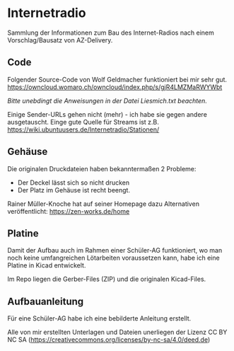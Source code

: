 # Internetradio
Sammlung der Informationen zum Bau des Internet-Radios nach einem Vorschlag/Bausatz von AZ-Delivery.

## Code
Folgender Source-Code von Wolf Geldmacher funktioniert bei mir sehr gut. 
https://owncloud.womaro.ch/owncloud/index.php/s/gjR4LMZMaRWYWbt

_Bitte unebdingt die Anweisungen in der Datei Liesmich.txt beachten._ 

Einige Sender-URLs gehen nicht (mehr) - ich habe sie gegen andere ausgetauscht.
Einge gute Quelle für Streams ist z.B. https://wiki.ubuntuusers.de/Internetradio/Stationen/

## Gehäuse

Die originalen Druckdateien haben bekanntermaßen 2 Probleme:
- Der Deckel lässt sich so nicht drucken
- Der Platz im Gehäuse ist recht beengt.
  
Rainer Müller-Knoche hat auf seiner Homepage dazu Alternativen veröffentlicht: https://zen-works.de/home


## Platine
Damit der Aufbau auch im Rahmen einer Schüler-AG funktioniert, wo man noch keine umfangreichen Lötarbeiten voraussetzen kann, habe ich eine Platine in Kicad entwickelt.

Im Repo liegen die Gerber-Files (ZIP) und die originalen Kicad-Files.

## Aufbauanleitung
Für eine Schüler-AG habe ich eine bebilderte Anleitung erstellt.

Alle von mir erstellten Unterlagen und Dateien unerliegen der Lizenz CC BY NC SA (https://creativecommons.org/licenses/by-nc-sa/4.0/deed.de)

